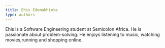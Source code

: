 ```yaml
---
title: Ehis Edemakhiota
type: authors
---
```

Ehis is a Software Engineering student at Semicolon Africa.
He is passionate about problem-solving.
He enjoys listening to music, watching movies,running and shopping online.
